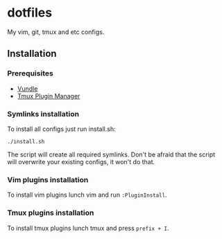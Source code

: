# dotfiles

My vim, git, tmux and etc configs.

## Installation

### Prerequisites
* [Vundle](https://github.com/VundleVim/Vundle.vim)
* [Tmux Plugin Manager](https://github.com/tmux-plugins/tpm)

### Symlinks installation

To install all configs just run install.sh:
```
./install.sh
```
The script will create all required symlinks. Don't be afraid that the script will overwrite your existing configs, it won't do that.

### Vim plugins installation

To install vim plugins lunch vim and run `:PluginInstall`.

### Tmux plugins installation

To install tmux plugins lunch tmux and press `prefix + I`.

